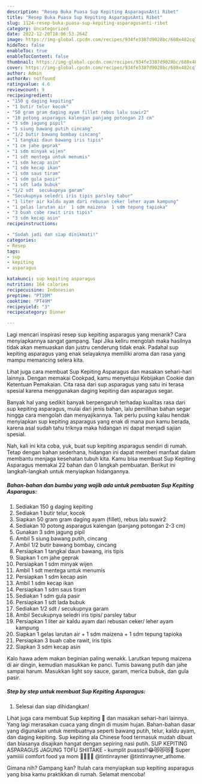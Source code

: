 ```yaml
---
description: "Resep Buka Puasa Sup Kepiting AsparagusAnti Ribet"
title: "Resep Buka Puasa Sup Kepiting AsparagusAnti Ribet"
slug: 1124-resep-buka-puasa-sup-kepiting-asparagusanti-ribet
category: Uncategorized
date: 2022-12-20T18:06:53.264Z
image: https://img-global.cpcdn.com/recipes/934fe3387d9028bc/680x482cq70/sup-kepiting-asparagus-foto-resep-utama.jpg
hideToc: false
enableToc: true
enableTocContent: false
thumbnail: https://img-global.cpcdn.com/recipes/934fe3387d9028bc/680x482cq70/sup-kepiting-asparagus-foto-resep-utama.jpg
cover: https://img-global.cpcdn.com/recipes/934fe3387d9028bc/680x482cq70/sup-kepiting-asparagus-foto-resep-utama.jpg
author: Admin
authorAv: notfound
ratingvalue: 4.6
reviewcount: 9
recipeingredient:
- "150 g daging kepiting"
- "1 butir telur kocok"
- "50 gram gram daging ayam fillet rebus lalu suwir2"
- "10 potong asparagus kalengan panjang potongan 23 cm"
- "3 sdm jagung pipil"
- "5 siung bawang putih cincang"
- "1/2 butir bawang bombay cincang"
- "1 tangkai daun bawang iris tipis"
- "1 cm jahe geprak"
- "1 sdm minyak wijen"
- "1 sdt mentega untuk menumis"
- "1 sdm kecap asin"
- "1 sdm kecap ikan"
- "1 sdm saus tiram"
- "1 sdm gula pasir"
- "1 sdt lada bubuk"
- "1/2 sdt  secukupnya garam"
- "Secukupnya seledri iris tipis parsley tabur"
- "1 liter air kaldu ayam dari rebusan ceker leher ayam kampung"
- "1 gelas larutan air  1 sdm maizena  1 sdm tepung tapioka"
- "3 buah cabe rawit iris tipis"
- "3 sdm kecap asin"
recipeinstructions:

- "Sudah jadi dan siap dinikmati!"
categories:
- Resep
tags:
- sup
- kepiting
- asparagus

katakunci: sup kepiting asparagus 
nutrition: 164 calories
recipecuisine: Indonesian
preptime: "PT10M"
cooktime: "PT49M"
recipeyield: "3"
recipecategory: Dinner

---
```



Lagi mencari inspirasi resep sup kepiting asparagus yang menarik? Cara menyiapkannya sangat gampang. Tapi Jika keliru mengolah maka hasilnya tidak akan memuaskan dan justru cenderung tidak enak. Padahal sup kepiting asparagus yang enak selayaknya memiliki aroma dan rasa yang mampu memancing selera kita.


Lihat juga cara membuat Sup Kepiting Asparagus dan masakan sehari-hari lainnya. Dengan memakai Cookpad, kamu menyetujui Kebijakan Cookie dan Ketentuan Pemakaian. Cita rasa dari sup asparagus yang satu ini terasa spesial karena menggunakan daging kepiting dan asparagus segar.

Banyak hal yang sedikit banyak berpengaruh terhadap kualitas rasa dari sup kepiting asparagus, mulai dari jenis bahan, lalu pemilihan bahan segar hingga cara mengolah dan menyajikannya. Tak perlu pusing kalau hendak menyiapkan sup kepiting asparagus yang enak di mana pun kamu berada, karena asal sudah tahu triknya maka hidangan ini dapat menjadi sajian spesial.


Nah, kali ini kita coba, yuk, buat sup kepiting asparagus sendiri di rumah. Tetap dengan bahan sederhana, hidangan ini dapat memberi manfaat dalam membantu menjaga kesehatan tubuh kita. Kamu bisa membuat Sup Kepiting Asparagus memakai 22 bahan dan 0 langkah pembuatan. Berikut ini langkah-langkah untuk menyiapkan hidangannya.

<!--inarticleads1-->

##### Bahan-bahan dan bumbu yang wajib ada untuk pembuatan Sup Kepiting Asparagus:

1. Sediakan 150 g daging kepiting
1. Sediakan 1 butir telur, kocok
1. Siapkan 50 gram gram daging ayam (fillet), rebus lalu suwir2
1. Sediakan 10 potong asparagus kalengan (panjang potongan 2-3 cm)
1. Gunakan 3 sdm jagung pipil
1. Ambil 5 siung bawang putih, cincang
1. Ambil 1/2 butir bawang bombay, cincang
1. Persiapkan 1 tangkai daun bawang, iris tipis
1. Siapkan 1 cm jahe geprak
1. Persiapkan 1 sdm minyak wijen
1. Ambil 1 sdt mentega untuk menumis
1. Persiapkan 1 sdm kecap asin
1. Ambil 1 sdm kecap ikan
1. Persiapkan 1 sdm saus tiram
1. Sediakan 1 sdm gula pasir
1. Persiapkan 1 sdt lada bubuk
1. Sediakan 1/2 sdt / secukupnya garam
1. Ambil Secukupnya seledri iris tipis/ parsley tabur
1. Persiapkan 1 liter air kaldu ayam dari rebusan ceker/ leher ayam kampung
1. Siapkan 1 gelas larutan air + 1 sdm maizena + 1 sdm tepung tapioka
1. Persiapkan 3 buah cabe rawit, iris tipis
1. Siapkan 3 sdm kecap asin


Kalo hawa adem makan beginian paling wenakk. Larutkan tepung maizena di air dingin, kemudian masukkan ke panci. Tumis bawang putih dan jahe sampai harum. Masukkan light soy sauce, garam, merica bubuk, dan gula pasir. 

<!--inarticleads2-->

##### Step by step untuk membuat Sup Kepiting Asparagus:


1. Selesai dan siap dihidangkan!

Lihat juga cara membuat Sup kepiting 🦀 dan masakan sehari-hari lainnya. Yang lagi merasakan cuaca yang dingin di musim hujan. Bahan-bahan dasar yang digunakan untuk membuatnya seperti bawang putih, telur, kaldu ayam, dan daging kepiting. Sup kepiting ala Chinese food termasuk mudah dibuat dan biasanya disajikan hangat dengan sepiring nasi putih. SUP KEPITING ASPARAGUS JAGUNG TOFU SHIITAKE - kumplit puasss!!😂😻😻😻🌹 Super yamiiiii comfort food ya mom 🤤🤤🤤🤤 @tintinrayner @tintinrayner_athome. 

Gimana nih? Gampang kan? Itulah cara menyiapkan sup kepiting asparagus yang bisa kamu praktikkan di rumah. Selamat mencoba!
